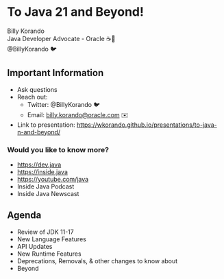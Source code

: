 # To Java 21 and Beyond!

Billy Korando 
<br/>
Java Developer Advocate - Oracle ☕️🥑
<br/>
@BillyKorando 🐦

>>

## Important Information

* Ask questions
* Reach out: 
    * Twitter: @BillyKorando 🐦
    * Email: billy.korando@oracle.com ✉️
* Link to presentation: https://wkorando.github.io/presentations/to-java-n-and-beyond/
>>
### Would you like to know more?

* https://dev.java
* https://inside.java
* https://youtube.com/java 
* Inside Java Podcast
* Inside Java Newscast

>>
## Agenda
* Review of JDK 11-17
* New Language Features
* API Updates
* New Runtime Features
* Deprecations, Removals, & other changes to know about
* Beyond